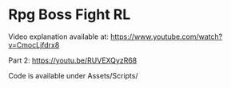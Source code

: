 # Rpg Boss Fight RL

Video explanation available at: https://www.youtube.com/watch?v=CmocLjfdrx8

Part 2: https://youtu.be/RUVEXQyzR68

Code is available under Assets/Scripts/
